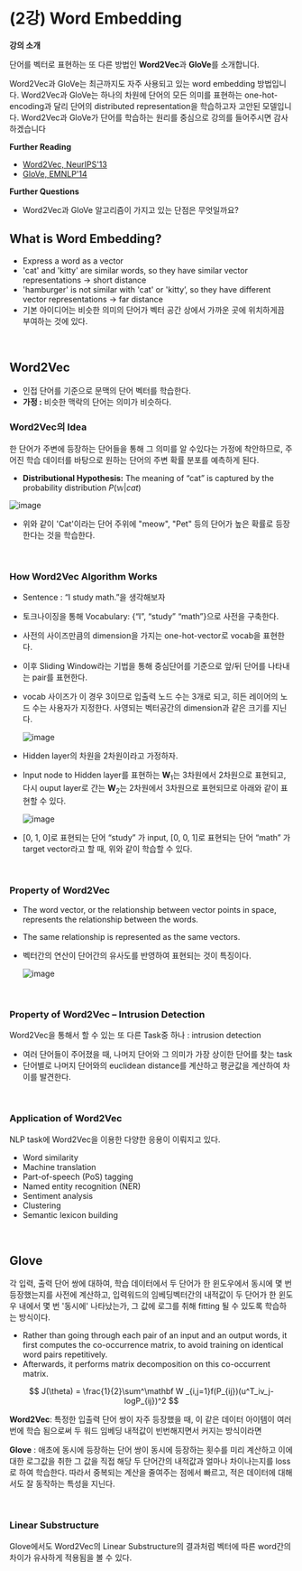 # (2강) Word Embedding

**강의 소개**

단어를 벡터로 표현하는 또 다른 방법인 **Word2Vec**과 **GloVe**를 소개합니다.

Word2Vec과 GloVe는 최근까지도 자주 사용되고 있는 word embedding 방법입니다. Word2Vec과 GloVe는 하나의 차원에 단어의 모든 의미를 표현하는 one-hot-encoding과 달리 단어의 distributed representation을 학습하고자 고안된 모델입니다. Word2Vec과 GloVe가 단어를 학습하는 원리를 중심으로 강의를 들어주시면 감사하겠습니다

**Further Reading**

- [Word2Vec, NeurIPS'13](https://arxiv.org/abs/1310.4546)
- [GloVe, EMNLP'14](https://www.aclweb.org/anthology/D14-1162/)

**Further Questions**

- Word2Vec과 GloVe 알고리즘이 가지고 있는 단점은 무엇일까요?

## What is Word Embedding?

- Express a word as a vector
- 'cat' and 'kitty' are similar words, so they have similar vector representations $\rightarrow$ short distance
- 'hamburger' is not similar with 'cat' or 'kitty’, so they have different vector representations $\rightarrow$ far distance
- 기본 아이디어는 비슷한 의미의 단어가 벡터 공간 상에서 가까운 곳에 위치하게끔 부여하는 것에 있다. 

<br>



## Word2Vec

- 인접 단어를 기준으로 문맥의 단어 벡터를 학습한다. 
- **가정 :** 비슷한 맥락의 단어는 의미가 비슷하다.

### Word2Vec의 Idea

한 단어가 주변에 등장하는 단어들을 통해 그 의미를 알 수있다는 가정에 착안하므로, 주어진 학습 데이터를 바탕으로 원하는 단어의 주변 확률 분포를 예측하게 된다. 

- **Distributional Hypothesis:** The meaning of “cat” is captured by the probability distribution $P(\mathbb{w}\vert cat)$

![image](https://user-images.githubusercontent.com/38639633/107930783-c71d7d00-6fbe-11eb-86ed-0267c60939c7.png)

- 위와 같이 'Cat'이라는 단어 주위에 "meow", "Pet" 등의 단어가 높은 확률로 등장한다는 것을 학습한다. 

<br>

### How Word2Vec Algorithm Works

- Sentence : “I study math.”을 생각해보자

- 토크나이징을 통해 Vocabulary: {“I”, “study” “math”}으로 사전을 구축한다.

- 사전의 사이즈만큼의 dimension을 가지는 one-hot-vector로 vocab을 표현한다.

- 이후 Sliding Window라는 기법을 통해 중심단어를 기준으로 앞/뒤 단어를 나타내는 pair를 표현한다.

- vocab 사이즈가 이 경우 3이므로 입출력 노드 수는 3개로 되고, 히든 레이어의 노드 수는 사용자가 지정한다. 사영되는 벡터공간의 dimension과 같은 크기를 지닌다. 

	![image](https://user-images.githubusercontent.com/38639633/107932850-5a57b200-6fc1-11eb-80ad-5eed289b7eb0.png)

- Hidden layer의 차원을 2차원이라고 가정하자.

- Input node to Hidden layer를 표현하는 $\mathbf{W}_1$는 3차원에서 2차원으로 표현되고, 다시 ouput layer로 간는 $\mathbf{W}_2$는 2차원에서 3차원으로 표현되므로 아래와 같이 표현할 수 있다.

	![image](https://user-images.githubusercontent.com/38639633/107933384-07322f00-6fc2-11eb-981e-62c0af483185.png)

- [0, 1, 0]로 표현되는 단어 “study” 가 input, [0, 0, 1]로 표현되는 단어  “math” 가 target vector라고 할 때, 위와 같이 학습할 수 있다. 

<br>

### Property of Word2Vec

- The word vector, or the relationship between vector points in space, represents the relationship between the words.

- The same relationship is represented as the same vectors.

- 벡터간의 연산이 단어간의 유사도를 반영하여 표현되는 것이 특징이다. 

	![image](https://user-images.githubusercontent.com/38639633/107933815-97707400-6fc2-11eb-8dfb-8bea0d6b8633.png)

<br>

### Property of Word2Vec – Intrusion Detection

Word2Vec을 통해서 할 수 있는 또 다른 Task중 하나 : intrusion detection

- 여러 단어들이 주어졌을 때, 나머지 단어와 그 의미가 가장 상이한 단어를 찾는 task
- 단어별로 나머지 단어와의 euclidean distance를 계산하고 평균값을 계산하여 차이를 발견한다. 

<br>

### Application of Word2Vec

NLP task에 Word2Vec을 이용한 다양한 응용이 이뤄지고 있다. 

- Word similarity
- Machine translation
- Part-of-speech (PoS) tagging
- Named entity recognition (NER)
- Sentiment analysis
- Clustering
- Semantic lexicon building

<br>

## Glove

각 입력, 출력 단어 쌍에 대하여, 학습 데이터에서 두 단어가 한 윈도우에서 동시에 몇 번 등장했는지를 사전에 계산하고, 입력워드의 임베딩벡터간의 내적값이 두 단어가 한 윈도우 내에서 몇 번 '동시에' 나타났는가, 그 값에 로그를 취해 fitting 될 수 있도록 학습하는 방식이다. 

- Rather than going through each pair of an input and an output words, it first computes the co-occurrence matrix, to avoid training on identical word pairs repetitively.
- Afterwards, it performs matrix decomposition on this co-occurrent matrix.

$$
J(\theta) = \frac{1}{2}\sum^\mathbf W _{i,j=1}f(P_{ij})(u^T_iv_j-logP_{ij})^2
$$

**Word2Vec**: 특정한 입출력 단어 쌍이 자주 등장했을 때, 이 같은 데이터 아이템이 여러번에 학습 됨으로써 두 워드 임베딩 내적값이 빈번해지면서 커지는 방식이라면

**Glove** : 애초에 동시에 등장하는 단어 쌍이 동시에 등장하는 횟수를 미리 계산하고 이에대한 로그값을 취한 그 값을 직접 해당 두 단어간의 내적값과 얼마나 차이나는지를 loss로 하여 학습한다. 따라서 중복되는 계산을 줄여주는 점에서 빠르고, 적은 데이터에 대해서도 잘 동작하는 특성을 지닌다. 

<br>

### Linear Substructure

Glove에서도 Word2Vec의 Linear Substructure의 결과처럼 벡터에 따른 word간의 차이가 유사하게 적용됨을 볼 수 있다. 

